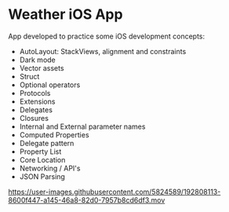 # Weather iOS App

App developed to practice some iOS development concepts:
  - AutoLayout: StackViews, alignment and constraints
  - Dark mode
  - Vector assets
  - Struct
  - Optional operators
  - Protocols
  - Extensions
  - Delegates
  - Closures
  - Internal and External parameter names
  - Computed Properties
  - Delegate pattern
  - Property List
  - Core Location
  - Networking / API's
  - JSON Parsing

https://user-images.githubusercontent.com/5824589/192808113-8600f447-a145-46a8-82d0-7957b8cd6df3.mov
